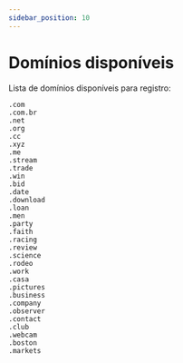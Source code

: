 ```yaml
---
sidebar_position: 10
---
```


# Domínios disponíveis

Lista de domínios disponíveis para registro:

```
.com
.com.br
.net
.org
.cc
.xyz
.me
.stream
.trade
.win
.bid
.date
.download
.loan
.men
.party
.faith
.racing
.review
.science
.rodeo
.work
.casa
.pictures
.business
.company
.observer
.contact
.club
.webcam
.boston
.markets
```
